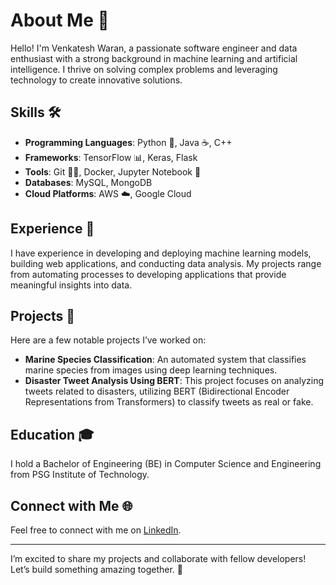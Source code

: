 # About Me 👋

Hello! I'm Venkatesh Waran, a passionate software engineer and data enthusiast with a strong background in machine learning and artificial intelligence. I thrive on solving complex problems and leveraging technology to create innovative solutions.

## Skills 🛠️

- **Programming Languages**: Python 🐍, Java ☕, C++
- **Frameworks**: TensorFlow 📊, Keras, Flask
- **Tools**: Git 🧑‍💻, Docker, Jupyter Notebook 📓
- **Databases**: MySQL, MongoDB
- **Cloud Platforms**: AWS ☁️, Google Cloud

## Experience 💼

I have experience in developing and deploying machine learning models, building web applications, and conducting data analysis. My projects range from automating processes to developing applications that provide meaningful insights into data.

## Projects 🌟

Here are a few notable projects I’ve worked on:

- **Marine Species Classification**: An automated system that classifies marine species from images using deep learning techniques.
- **Disaster Tweet Analysis Using BERT**: This project focuses on analyzing tweets related to disasters, utilizing BERT (Bidirectional Encoder Representations from Transformers) to classify tweets as real or fake.

## Education 🎓

I hold a Bachelor of Engineering (BE) in Computer Science and Engineering from PSG Institute of Technology.

## Connect with Me 🌐

Feel free to connect with me on [LinkedIn](https://www.linkedin.com/in/venkatesh-waran/).

---

I’m excited to share my projects and collaborate with fellow developers! Let’s build something amazing together. 🚀
